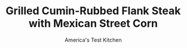 ---
layout: ../../layouts/MarkdownPostLayout.astro
title: Grilled Cumin-Rubbed Flank Steak with Mexican Street Corn
author: America's Test Kitchen
pubDate: 2023-03-15
description: "Mayonnaise does double duty here, first as a flavorful fat for grilling the corn and then as the base of our sauce."
image_url: https://res.cloudinary.com/hksqkdlah/image/upload/ar_1:1,c_fill,dpr_2.0,f_auto,fl_lossy.progressive.strip_profile,g_faces:auto,q_auto:low,w_344/31084_sfs-grilled-cumin-rubbed-flank-steak-with-mexican-street-corn-8
tags: ["Main Courses","Beef","Weeknight"]
calories: 2237
protein: 48
carbohydrates: 21
fats: 
fiber: 2
ingredients: ["1 tablespoon, ground cumin",", Kosher salt and pepper","3/4 teaspoon, chili powder","1/4 cup, mayonnaise","1/4 cup, grated Pecorino Romano cheese","2 tablespoons, minced fresh cilantro","1 tablespoon, lime juice, plus lime wedges for serving","1 , garlic clove, minced","1 (1 1/2- to 2-pound), flank steak, 1 inch thick, trimmed","4 ears, corn, husks and silk removed"]
serves: 4
time: "30 minutes"
instructions: ["Combine cumin, 1 tablespoon salt, 1/2 teaspoon pepper, and 1/2 teaspoon chili powder in bowl. Combine mayonnaise, Pecorino, cilantro, lime juice, garlic, 1/2 teaspoon salt, and remaining 1/4 teaspoon chili powder in separate bowl.","Pat steak dry with paper towels and sprinkle with spice mixture. Grill over hot fire until steak registers 125 degrees (for medium-rare), 4 to 6 minutes per side. Transfer to carving board and tent with foil.","Brush corn with half of mayonnaise mixture. Grill corn, turning often, until well browned on all sides, about 12 minutes. Transfer to platter and brush with remaining mayonnaise mixture. Cut corn in half and slice steak on bias against grain. Serve with lime wedges."]
nutrition: ["999 mg Potassium","549 mg Phosphorus","166 mg Calcium","4 mg Iron","93 mg Magnesium","775 mg Sodium","8 mg Zinc","31 g Fat","15 mg Niacin (B3)","10 g Monounsaturated","7 g Polyunsaturated","9 mg Vitamin C","149 mg Cholesterol","10 g Saturated","2 g Fiber","68 µg Folate (food)","6 g Sugars","6 µg Vitamin K","224 g Water","21 g Carbs","68 µg Folate equivalent (total)","48 g Protein","1 mg Vitamin E","2 µg Vitamin B12","1 mg Vitamin B6","27 µg Vitamin A","559 kcal Energy","2237 calories"]
notes: "Morton &amp; Bassett Chili Powder is the test kitchen’s favorite chili powder."
---